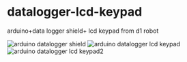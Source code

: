 # datalogger-lcd-keypad
arduino+data logger shield+ lcd keypad from d1 robot    

![arduino datalogger shield](https://user-images.githubusercontent.com/44813850/49340500-3d01cc00-f673-11e8-98a6-c270cddbd6c9.jpeg)
![arduino datalogger lcd keypad](https://user-images.githubusercontent.com/44813850/49340555-d630e280-f673-11e8-9543-940c1b1584c6.jpeg)
![arduino datalogger lcd keypad2](https://user-images.githubusercontent.com/44813850/49340556-e6e15880-f673-11e8-9733-e273693c052c.jpeg)


